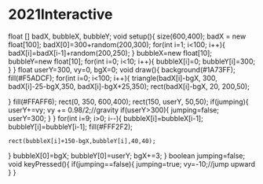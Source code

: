 # 2021Interactive

float [] badX, bubbleX, bubbleY;
void setup(){
  size(600,400);
  badX = new float[100];
  badX[0]=300+random(200,300);
  for(int i=1; i<100; i++){
    badX[i]=badX[i-1]+random(200,250);
  }
  bubbleX=new float[10];
  bubbleY=new float[10];
  for(int i=0; i<10; i++){
    bubbleX[i]=0;
    bubbleY[i]=300;
  }
}
float userY=300, vy=0, bgX=0;
void draw(){
  background(#1A73FF); 
  fill(#F5ADCF);
  for(int i=0; i<100; i++){
    triangle(badX[i]-bgX, 300, badX[i]-25-bgX,350, badX[i]-bgX+25,350); 
    rect(badX[i]-bgX, 20, 200,50);
    
  }
  fill(#FFAFF6); rect(0, 350, 600,400);
  rect(150, userY, 50,50);
  if(jumping){
    userY+=vy;
    vy += 0.98/2;//gravity
    if(userY>300){
      jumping=false;
      userY=300;
    }
  }
  for(int i=9; i>0; i--){
    bubbleX[i]=bubbleX[i-1];
    bubbleY[i]=bubbleY[i-1];
    fill(#FFF2F2);
    
    rect(bubbleX[i]+150-bgX,bubbleY[i],40,40);
  }
  bubbleX[0]=bgX;
  bubbleY[0]=userY;
  bgX+=3;
}
boolean jumping=false;
void keyPressed(){
  if(jumping==false){
    jumping=true;
    vy=-10;//jump upward
  }
}
